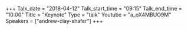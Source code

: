 +++
Talk_date = "2018-04-12"
Talk_start_time = "09:15"
Talk_end_time = "10:00"
Title = "Keynote"
Type = "talk"
Youtube = "a_oX4MBUO9M"
Speakers = ["andrew-clay-shafer"]
+++

